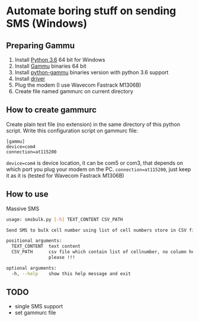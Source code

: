 # Automate boring stuff on sending SMS (Windows)

## Preparing Gammu
1. Install [Python 3.6](https://www.python.org/downloads/windows/) 64 bit for Windows
2. Install [Gammu](https://dl.cihar.com/gammu/releases/windows/Gammu-1.39.0-Windows-64bit.exe) binaries 64 bit
3. Install [python-gammu](https://dl.cihar.com/python-gammu/win32/python-gammu-2.11.win-amd64-py3.6.exe) binaries version with python 3.6 support
4. Install [driver](http://www.totalcardiagnostics.com/support/Knowledgebase/Article/View/92/20/prolific-usb-to-serial-fix-official-solution-to-code-10-error)
5. Plug the modem (I use Wavecom Fastrack M1306B)
6. Create file named gammurc on current directory

## How to create gammurc
Create plain text file (no extension) in the same directory of this python script. Write this configuration script on gammurc file:
```text
[gammu]
device=com4
connection=at115200
```
`device=com4` is device location, it can be com5 or com3, that depends on which port you plug your modem on the PC.
`connection=at115200`, just keep it as it is (tested for Wavecom Fastrack M1306B)

## How to use
Massive SMS

```sh
usage: smsbulk.py [-h] TEXT_CONTENT CSV_PATH

Send SMS to bulk cell number using list of cell numbers store in CSV file

positional arguments:
  TEXT_CONTENT  text content
  CSV_PATH      csv file which contain list of cellnumber, no column header
                please !!!

optional arguments:
  -h, --help    show this help message and exit
```

## TODO
- single SMS support
- set gammurc file